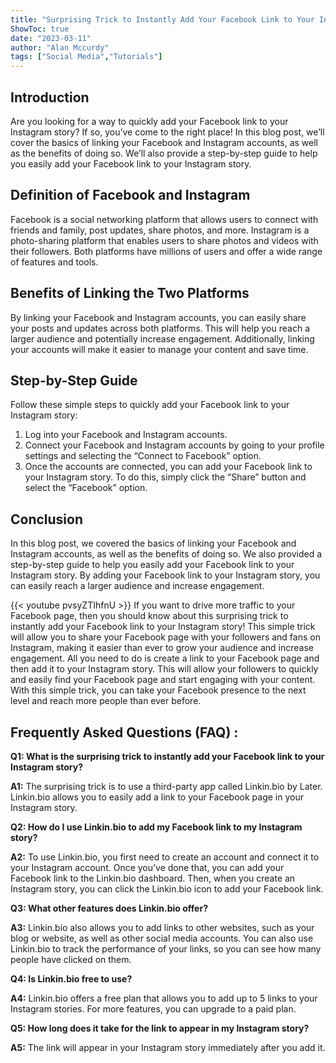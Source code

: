 ```yaml
---
title: "Surprising Trick to Instantly Add Your Facebook Link to Your Instagram Story!"
ShowToc: true 
date: "2023-03-11"
author: "Alan Mccurdy" 
tags: ["Social Media","Tutorials"]
---
```

## Introduction

Are you looking for a way to quickly add your Facebook link to your Instagram story? If so, you’ve come to the right place! In this blog post, we’ll cover the basics of linking your Facebook and Instagram accounts, as well as the benefits of doing so. We’ll also provide a step-by-step guide to help you easily add your Facebook link to your Instagram story.

## Definition of Facebook and Instagram

Facebook is a social networking platform that allows users to connect with friends and family, post updates, share photos, and more. Instagram is a photo-sharing platform that enables users to share photos and videos with their followers. Both platforms have millions of users and offer a wide range of features and tools.

## Benefits of Linking the Two Platforms

By linking your Facebook and Instagram accounts, you can easily share your posts and updates across both platforms. This will help you reach a larger audience and potentially increase engagement. Additionally, linking your accounts will make it easier to manage your content and save time.

## Step-by-Step Guide

Follow these simple steps to quickly add your Facebook link to your Instagram story:

1. Log into your Facebook and Instagram accounts.
2. Connect your Facebook and Instagram accounts by going to your profile settings and selecting the “Connect to Facebook” option.
3. Once the accounts are connected, you can add your Facebook link to your Instagram story. To do this, simply click the “Share” button and select the “Facebook” option.

## Conclusion

In this blog post, we covered the basics of linking your Facebook and Instagram accounts, as well as the benefits of doing so. We also provided a step-by-step guide to help you easily add your Facebook link to your Instagram story. By adding your Facebook link to your Instagram story, you can easily reach a larger audience and increase engagement.

{{< youtube pvsyZTIhfnU >}} 
If you want to drive more traffic to your Facebook page, then you should know about this surprising trick to instantly add your Facebook link to your Instagram story! This simple trick will allow you to share your Facebook page with your followers and fans on Instagram, making it easier than ever to grow your audience and increase engagement. All you need to do is create a link to your Facebook page and then add it to your Instagram story. This will allow your followers to quickly and easily find your Facebook page and start engaging with your content. With this simple trick, you can take your Facebook presence to the next level and reach more people than ever before.

## Frequently Asked Questions (FAQ) :
**Q1: What is the surprising trick to instantly add your Facebook link to your Instagram story?**

**A1:** The surprising trick is to use a third-party app called Linkin.bio by Later. Linkin.bio allows you to easily add a link to your Facebook page in your Instagram story.

**Q2: How do I use Linkin.bio to add my Facebook link to my Instagram story?**

**A2:** To use Linkin.bio, you first need to create an account and connect it to your Instagram account. Once you’ve done that, you can add your Facebook link to the Linkin.bio dashboard. Then, when you create an Instagram story, you can click the Linkin.bio icon to add your Facebook link.

**Q3: What other features does Linkin.bio offer?**

**A3:** Linkin.bio also allows you to add links to other websites, such as your blog or website, as well as other social media accounts. You can also use Linkin.bio to track the performance of your links, so you can see how many people have clicked on them.

**Q4: Is Linkin.bio free to use?**

**A4:** Linkin.bio offers a free plan that allows you to add up to 5 links to your Instagram stories. For more features, you can upgrade to a paid plan.

**Q5: How long does it take for the link to appear in my Instagram story?**

**A5:** The link will appear in your Instagram story immediately after you add it.




